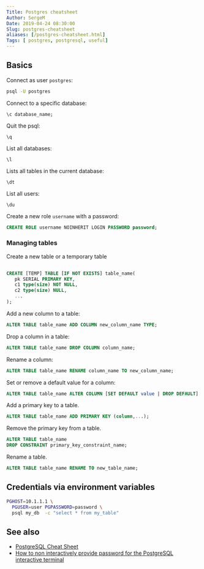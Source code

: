 ```yaml
---
Title: Postgres cheatsheet
Author: SergeM
Date: 2019-04-24 08:30:00
Slug: postgres-cheatsheet
aliases: [/postgres-cheatsheet.html]
Tags: [ postgres, postgresql, useful]
---
```




## Basics
Connect as user `postgres`:
```bash	
psql -U postgres
```

Connect to a specific database:
```
\c database_name;
```

Quit the psql:
```
\q
```

List all databases:
```	
\l
```

Lists all tables in the current database:
```	
\dt
```

List all users: 
```
\du
```

Create a new role `username` with a password:
```sql
CREATE ROLE username NOINHERIT LOGIN PASSWORD password;
```
### Managing tables

Create a new table or a temporary table
```sql
	
CREATE [TEMP] TABLE [IF NOT EXISTS] table_name(
   pk SERIAL PRIMARY KEY,
   c1 type(size) NOT NULL,
   c2 type(size) NULL,
   ...
);
```

Add a new column to a table:
```sql
ALTER TABLE table_name ADD COLUMN new_column_name TYPE;
```

Drop a column in a table:
```sql	
ALTER TABLE table_name DROP COLUMN column_name;
```

Rename a column:
```sql
ALTER TABLE table_name RENAME column_name TO new_column_name;
```

Set or remove a default value for a column:
```sql
ALTER TABLE table_name ALTER COLUMN [SET DEFAULT value | DROP DEFAULT]
```

Add a primary key to a table.
```sql
ALTER TABLE table_name ADD PRIMARY KEY (column,...);
```

Remove the primary key from a table.
```sql
ALTER TABLE table_name 
DROP CONSTRAINT primary_key_constraint_name;
```

Rename a table.
```sql	
ALTER TABLE table_name RENAME TO new_table_name;
```

## Credentials via environment variables
```bash
PGHOST=10.1.1.1 \
  PGUSER=user PGPASSWORD=password \
  psql my_db  -c "select * from my_table"
```

## See also
* [PostgreSQL Cheat Sheet](http://www.postgresqltutorial.com/postgresql-cheat-sheet/)
* [How to non interactively provide password for the PostgreSQL interactive terminal](https://blog.sleeplessbeastie.eu/2014/03/23/how-to-non-interactively-provide-password-for-the-postgresql-interactive-terminal/)


